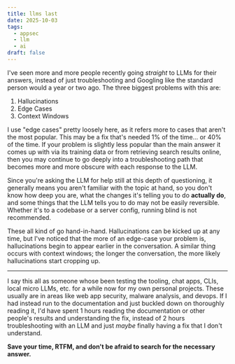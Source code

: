```yaml
---
title: llms last
date: 2025-10-03
tags:
  - appsec
  - llm
  - ai
draft: false
---
```

I've seen more and more people recently going *straight* to LLMs for their answers, instead of just troubleshooting and Googling like the standard person would a year or two ago. The three biggest problems with this are:

1. Hallucinations
2. Edge Cases
3. Context Windows

I use "edge cases" pretty loosely here, as it refers more to cases that aren't the most popular. This may be a fix that's needed 1% of the time... or 40% of the time. If your problem is slightly less popular than the main answer it comes up with via its training data or from retrieving search results online, then you may continue to go deeply into a troubleshooting path that becomes more and more obscure with each response to the LLM. 

Since you're asking the LLM for help still at this depth of questioning, it generally means you aren't familiar with the topic at hand, so you don't know how deep you are, what the changes it's telling you to do **actually do**, and some things that the LLM tells you to do may not be easily reversible. Whether it's to a codebase or a server config, running blind is not recommended.

These all kind of go hand-in-hand. Hallucinations can be kicked up at any time, but I've noticed that the more of an edge-case your problem is, hallucinations begin to appear earlier in the conversation. A similar thing occurs with context windows; the longer the conversation, the more likely hallucinations start cropping up.

---

I say this all as someone whose been testing the tooling, chat apps, CLIs, local micro LLMs, etc. for a while now for my own personal projects. These usually are in areas like web app security, malware analysis, and devops. If I had instead run to the documentation and just buckled down on thoroughly reading it, I'd have spent 1 hours reading the documentation or other people's results and understanding the fix, instead of 2 hours troubleshooting with an LLM and just *maybe* finally having a fix that I don't understand.

**Save your time, RTFM, and don't be afraid to search for the necessary answer.**

